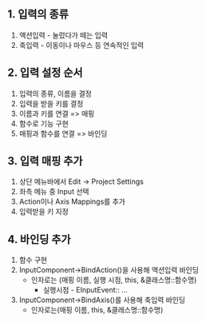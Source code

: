 ## 1. 입력의 종류
1. 액션입력 - 눌렀다가 떼는 입력
2. 축입력 - 이동이나 마우스 등 연속적인 입력
## 2. 입력 설정 순서
1. 입력의 종류, 이름을 결정
2. 입력을 받을 키를 결정
3. 이름과 키를 연결 => 매핑
4. 함수로 기능 구현
5. 매핑과 함수를 연결 => 바인딩

## 3. 입력 매핑 추가
1. 상단 메뉴바에서 Edit -> Project Settings
2. 좌측 메뉴 중 Input 선택
3. Action이나 Axis Mappings를 추가
4. 입력받을 키 지정
## 4. 바인딩 추가
1. 함수 구현
2. InputComponent->BindAction()을 사용해 액션입력 바인딩
	- 인자로는 (매핑 이름, 실행 시점, this, &클래스명::함수명)
		- 실행시점 - EInputEvent:: ...
3. InputComponent->BindAxis()를 사용해 축입력 바인딩
	- 인자로는(매핑 이름, this, &클래스명::함수명)
